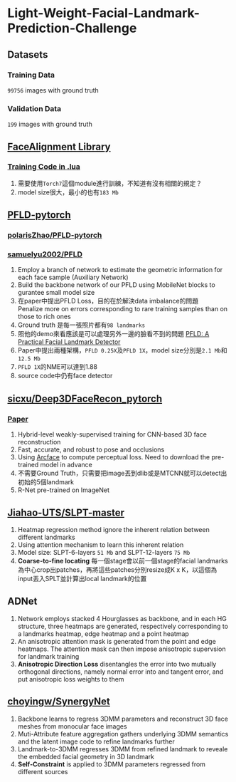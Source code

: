 # Light-Weight-Facial-Landmark-Prediction-Challenge
## Datasets
### Training Data
`99756` images with ground truth
### Validation Data
`199` images with ground truth
## [FaceAlignment Library](https://github.com/1adrianb/face-alignment "游標顯示")
### [Training Code in .lua](https://github.com/1adrianb/face-alignment-training )
1. 需要使用`Torch7`這個module進行訓練，不知道有沒有相關的規定？
2. model size很大，最小的也有`183 Mb`
## [PFLD-pytorch](https://github.com/polarisZhao/PFLD-pytorch)
### [polarisZhao/PFLD-pytorch](https://github.com/polarisZhao/PFLD-pytorch)
### [samuelyu2002/PFLD](https://github.com/samuelyu2002/PFLD)
1. Employ a branch of network to estimate the geometric information for each face sample (Auxiliary  Network)
2. Build the backbone network of our PFLD using MobileNet blocks to gurantee small model size
3. 在paper中提出PFLD Loss，目的在於解決data imbalance的問題 \
Penalize more on errors corresponding to rare training samples than on those to rich ones
5. Ground truth 是每一張照片都有`98 landmarks`
6. 照他的demo來看應該是可以處理另外一邊的臉看不到的問題
[PFLD: A Practical Facial Landmark Detector](https://arxiv.org/pdf/1902.10859.pdf)
3. Paper中提出兩種架構，`PFLD 0.25X`及`PFLD 1X`，model size分別是`2.1 Mb`和`12.5 Mb`
4. `PFLD 1X`的NME可以達到1.88
5. source code中仍有face detector

## [sicxu/Deep3DFaceRecon_pytorch](https://github.com/sicxu/Deep3DFaceRecon_pytorch)
### [Paper](https://arxiv.org/pdf/1903.08527.pdf)
1. Hybrid-level weakly-supervised training for CNN-based 3D face reconstruction
2. Fast, accurate, and robust to pose and occlusions
3. Using [Arcface](https://github.com/deepinsight/insightface/tree/master/recognition/arcface_torch) to compute perceptual loss. Need to download the pre-trained model in advance
4. 不需要Ground Truth，只需要把image丟到dlib或是MTCNN就可以detect出初始的5個landmark
5. R-Net pre-trained on ImageNet
## [Jiahao-UTS/SLPT-master](https://github.com/Jiahao-UTS/SLPT-master)
1. Heatmap regression method ignore the inherent relation between different landmarks
2. Using attention mechanism to learn this inherent relation
3. Model size: SLPT-6-layers `51 Mb` and SLPT-12-layers `75 Mb`
4. **Coarse-to-fine locating** 每一個stage會以前一個stage的facial landmarks為中心crop出patches，再將這些patches分別resize成K x K，以這個為input丟入SPLT並計算出local landmark的位置
## ADNet
1. Network employs stacked 4 Hourglasses as backbone, and in each HG structure, three heatmaps are generated, respectively corresponding to a landmarks heatmap, edge heatmap and a point heatmap
2. An anisotropic attention mask is generated from the point and edge heatmaps. The attention mask can then impose anisotropic supervsion for landmark training
3. **Anisotropic Direction Loss** disentangles the error into two mutually orthogonal directions, namely normal error into and tangent error, and put anisotropic loss weights to them
## [choyingw/SynergyNet](https://github.com/choyingw/SynergyNet)
1. Backbone learns to regress 3DMM parameters and reconstruct 3D face meshes from monocular face images
2. Muti-Attribute feature aggregation gathers underlying 3DMM semantics and the latent image code to refine landmarks further
3. Landmark-to-3DMM regresses 3DMM from refined landmark  to reveale the embedded facial geometry in 3D landmark
4. **Self-Constraint** is applied to 3DMM parameters regressed from different sources
